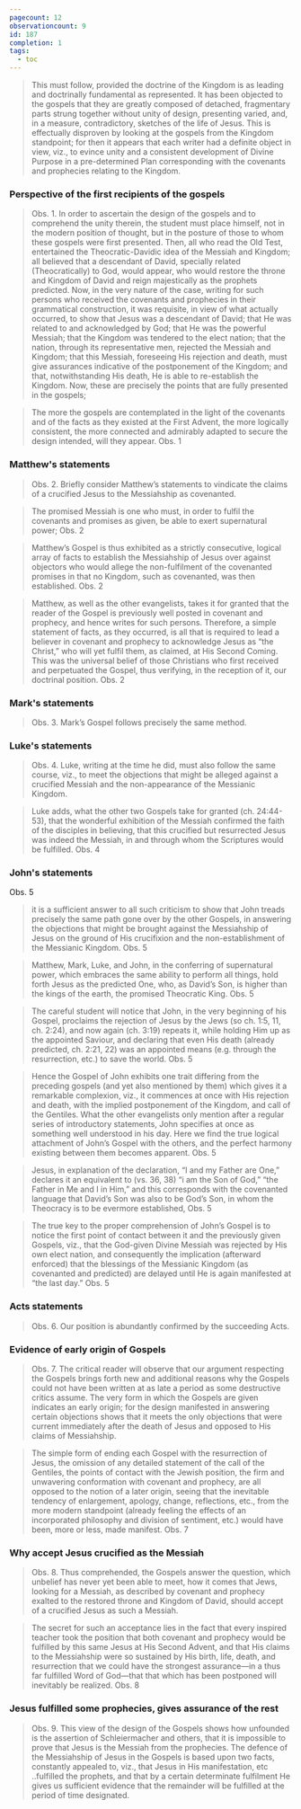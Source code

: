 ```yaml
---
pagecount: 12
observationcount: 9
id: 187
completion: 1
tags:
  - toc
---
```

>This must follow, provided the doctrine of the Kingdom is as leading and doctrinally fundamental as represented. It has been objected to the gospels that they are greatly composed of detached, fragmentary parts strung together without unity of design, presenting varied, and, in a measure, contradictory, sketches of the life of Jesus. This is effectually disproven by looking at the gospels from the Kingdom standpoint; for then it appears that each writer had a definite object in view, viz., to evince unity and a consistent development of Divine Purpose in a pre-determined Plan corresponding with the covenants and prophecies relating to the Kingdom.
### Perspective of the first recipients of the gospels
>Obs. 1. In order to ascertain the design of the gospels and to comprehend the unity therein, the student must place himself, not in the modern position of thought, but in the posture of those to whom these gospels were first presented. Then, all who read the Old Test, entertained the Theocratic-Davidic idea of the Messiah and Kingdom; all believed that a descendant of David, specially related (Theocratically) to God, would appear, who would restore the throne and Kingdom of David and reign majestically as the prophets predicted. Now, in the very nature of the case, writing for such persons who received the covenants and prophecies in their grammatical construction, it was requisite, in view of what actually occurred, to show that Jesus was a descendant of David; that He was related to and acknowledged by God; that He was the powerful Messiah; that the Kingdom was tendered to the elect nation; that the nation, through its representative men, rejected the Messiah and Kingdom; that this Messiah, foreseeing His rejection and death, must give assurances indicative of the postponement of the Kingdom; and that, notwithstanding His death, He is able to re-establish the Kingdom. Now, these are precisely the points that are fully presented in the gospels;

>The more the gospels are contemplated in the light of the covenants and of the facts as they existed at the First Advent, the more logically consistent, the more connected and admirably adapted to secure the design intended, will they appear.
>Obs. 1
### Matthew's statements
>Obs. 2. Briefly consider Matthew’s statements to vindicate the claims of a crucified Jesus to the Messiahship as covenanted.

>The promised Messiah is one who must, in order to fulfil the covenants and promises as given, be able to exert supernatural power;
>Obs. 2

>Matthew’s Gospel is thus exhibited as a strictly consecutive, logical array of facts to establish the Messiahship of Jesus over against objectors who would allege the non-fulfilment of the covenanted promises in that no Kingdom, such as covenanted, was then established.
>Obs. 2

>Matthew, as well as the other evangelists, takes it for granted that the reader of the Gospel is previously well posted in covenant and prophecy, and hence writes for such persons. Therefore, a simple statement of facts, as they occurred, is all that is required to lead a believer in covenant and prophecy to acknowledge Jesus as “the Christ,” who will yet fulfil them, as claimed, at His Second Coming. This was the universal belief of those Christians who first received and perpetuated the Gospel, thus verifying, in the reception of it, our doctrinal position.
>Obs. 2
### Mark's statements
>Obs. 3. Mark’s Gospel follows precisely the same method.
### Luke's statements
>Obs. 4. Luke, writing at the time he did, must also follow the same course, viz., to meet the objections that might be alleged against a crucified Messiah and the non-appearance of the Messianic Kingdom.

>Luke adds, what the other two Gospels take for granted (ch. 24:44-53), that the wonderful exhibition of the Messiah confirmed the faith of the disciples in believing, that this crucified but resurrected Jesus was indeed the Messiah, in and through whom the Scriptures would be fulfilled.
>Obs. 4
### John's statements
Obs. 5
>it is a sufficient answer to all such criticism to show that John treads precisely the same path gone over by the other Gospels, in answering the objections that might be brought against the Messiahship of Jesus on the ground of His crucifixion and the non-establishment of the Messianic Kingdom.
>Obs. 5

>Matthew, Mark, Luke, and John, in the conferring of supernatural power, which embraces the same ability to perform all things, hold forth Jesus as the predicted One, who, as David’s Son, is higher than the kings of the earth, the promised Theocratic King.
>Obs. 5

>The careful student will notice that John, in the very beginning of his Gospel, proclaims the rejection of Jesus by the Jews (so ch. 1:5, 11, ch. 2:24), and now again (ch. 3:19) repeats it, while holding Him up as the appointed Saviour, and declaring that even His death (already predicted, ch. 2:21, 22) was an appointed means (e.g. through the resurrection, etc.) to save the world.
>Obs. 5

>Hence the Gospel of John exhibits one trait differing from the preceding gospels (and yet also mentioned by them) which gives it a remarkable complexion, viz., it commences at once with His rejection and death, with the implied postponement of the Kingdom, and call of the Gentiles. What the other evangelists only mention after a regular series of introductory statements, John specifies at once as something well understood in his day. Here we find the true logical attachment of John’s Gospel with the others, and the perfect harmony existing between them becomes apparent.
>Obs. 5

>Jesus, in explanation of the declaration, “I and my Father are One,” declares it an equivalent to (vs. 36, 38) “i am the Son of God,” “the Father in Me and I in Him,” and this corresponds with the covenanted language that David’s Son was also to be God’s Son, in whom the Theocracy is to be evermore established,
>Obs. 5

>The true key to the proper comprehension of John’s Gospel is to notice the first point of contact between it and the previously given Gospels, viz., that the God-given Divine Messiah was rejected by His own elect nation, and consequently the implication (afterward enforced) that the blessings of the Messianic Kingdom (as covenanted and predicted) are delayed until He is again manifested at “the last day.”
>Obs. 5
### Acts statements
>Obs. 6. Our position is abundantly confirmed by the succeeding Acts.
### Evidence of early origin of Gospels
>Obs. 7. The critical reader will observe that our argument respecting the Gospels brings forth new and additional reasons why the Gospels could not have been written at as late a period as some destructive critics assume. The very form in which the Gospels are given indicates an early origin; for the design manifested in answering certain objections shows that it meets the only objections that were current immediately after the death of Jesus and opposed to His claims of Messiahship.

>The simple form of ending each Gospel with the resurrection of Jesus, the omission of any detailed statement of the call of the Gentiles, the points of contact with the Jewish position, the firm and unwavering conformation with covenant and prophecy, are all opposed to the notion of a later origin, seeing that the inevitable tendency of enlargement, apology, change, reflections, etc., from the more modern standpoint (already feeling the effects of an incorporated philosophy and division of sentiment, etc.) would have been, more or less, made manifest.
>Obs. 7
### Why accept Jesus crucified as the Messiah
>Obs. 8. Thus comprehended, the Gospels answer the question, which unbelief has never yet been able to meet, how it comes that Jews, looking for a Messiah, as described by covenant and prophecy exalted to the restored throne and Kingdom of David, should accept of a crucified Jesus as such a Messiah.

>The secret for such an acceptance lies in the fact that every inspired teacher took the position that both covenant and prophecy would be fulfilled by this same Jesus at His Second Advent, and that His claims to the Messiahship were so sustained by His birth, life, death, and resurrection that we could have the strongest assurance—in a thus far fulfilled Word of God—that that which has been postponed will inevitably be realized.
>Obs. 8
### Jesus fulfilled some prophecies, gives assurance of the rest
>Obs. 9. This view of the design of the Gospels shows how unfounded is the assertion of Schleiermacher and others, that it is impossible to prove that Jesus is the Messiah from the prophecies. The defence of the Messiahship of Jesus in the Gospels is based upon two facts, constantly appealed to, viz., that Jesus in His manifestation, etc ..fulfilled the prophets, and that by a certain determinate fulfilment He gives us sufficient evidence that the remainder will be fulfilled at the period of time designated.